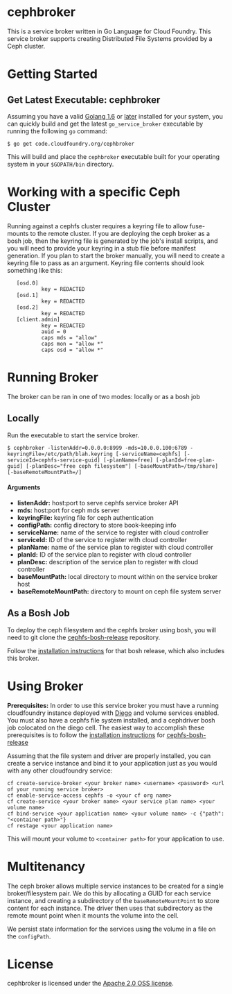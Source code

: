 cephbroker
===========

This is a service broker written in Go Language for Cloud Foundry. This service broker supports creating Distributed File Systems provided by a  Ceph cluster.

Getting Started
===============

Get Latest Executable: cephbroker
----------------------------------------

Assuming you have a valid [Golang 1.6](https://golang.org/dl/) or [later](https://golang.org/dl/) installed for your system, you can quickly build and get the latest `go_service_broker` executable by running the following `go` command:

```
$ go get code.cloudfoundry.org/cephbroker
```

This will build and place the `cephbroker` executable built for your operating system in your `$GOPATH/bin` directory.


Working with a specific Ceph Cluster
====================================

Running against a cephfs cluster requires a keyring file to allow fuse-mounts to the remote cluster. 
 If you are deploying the ceph broker as a bosh job, then the keyring file is generated by the job's install scripts, and you will need to provide your keyring in a stub file before manifest generation.
 If you plan to start the broker manually, you will need to create a keyring file to pass as an argument.  Keyring file contents should look something like this:
 
 ```
    [osd.0]
            key = REDACTED
    [osd.1]
            key = REDACTED
    [osd.2]
            key = REDACTED
    [client.admin]
            key = REDACTED
            auid = 0
            caps mds = "allow"
            caps mon = "allow *"
            caps osd = "allow *"
```               

Running Broker
==============

The broker can be ran in one of two modes: locally or as a bosh job

Locally
-------

Run the executable to start the service broker.

```
$ cephbroker -listenAddr=0.0.0.0:8999 -mds=10.0.0.100:6789 -keyringFile=/etc/path/blah.keyring [-serviceName=cephfs] [-serviceId=cephfs-service-guid] [-planName=free] [-planId=free-plan-guid] [-planDesc="free ceph filesystem"] [-baseMountPath=/tmp/share] [-baseRemoteMountPath=/]
```
#### Arguments
- **listenAddr:** host:port to serve cephfs service broker API
- **mds:** host:port for ceph mds server
- **keyringFile:** keyring file for ceph authentication
- **configPath:** config directory to store book-keeping info
- **serviceName:** name of the service to register with cloud controller
- **serviceId:** ID of the service to register with cloud controller
- **planName:** name of the service plan to register with cloud controller
- **planId:** ID of the service plan to register with cloud controller
- **planDesc:** description of the service plan to register with cloud controller
- **baseMountPath:** local directory to mount within on the service broker host
- **baseRemoteMountPath:** directory to mount on ceph file system server


As a Bosh Job
-------------
To deploy the ceph filesystem and the cephfs broker using bosh, you will need to git clone the [cephfs-bosh-release](https://github.com/cloudfoundry-incubator/cephfs-bosh-release) repository.

Follow the [installation instructions](https://github.com/cloudfoundry-incubator/cephfs-bosh-release#to-install) for that bosh release, which also includes this broker.

Using Broker
============

**Prerequisites:**
In order to use this service broker you must have a running cloudfoundry instance deployed with [Diego](https://github.com/cloudfoundry-incubator/diego-release) and volume services enabled.
  You must also have a cephfs file system installed, and a cephdriver bosh job colocated on the diego cell. 
  The easiest way to accomplish these prerequisites is to follow the [installation instructions](https://github.com/cloudfoundry-incubator/cephfs-bosh-release#to-install) for [cephfs-bosh-release](https://github.com/cloudfoundry-incubator/cephfs-bosh-release)
  
Assuming that the file system and driver are properly installed, you can create a service instance and bind it to your application just as you would with any other cloudfoundry service:
```
cf create-service-broker <your broker name> <username> <password> <url of your running service broker>
cf enable-service-access cephfs -o <your cf org name>
cf create-service <your broker name> <your service plan name> <your volume name>
cf bind-service <your application name> <your volume name> -c {"path": "<container path>"}
cf restage <your application name>
```
This will mount your volume to `<container path>` for your application to use.

Multitenancy
============

The ceph broker allows multiple service instances to be created for a single broker/filesystem pair.  We do this by allocating a GUID for each service instance, and creating a subdirectory of the `baseRemoteMountPoint` to store content for each instance.  The driver then uses that subdirectory as the remote mount point when it mounts the volume into the cell.

We persist state information for the services using the volume in a file on the `configPath`. 

License
=======
cephbroker is licensed under the [Apache 2.0 OSS license](https://github.com/cloudfoundry-incubator/cephbroker/LICENSE).

